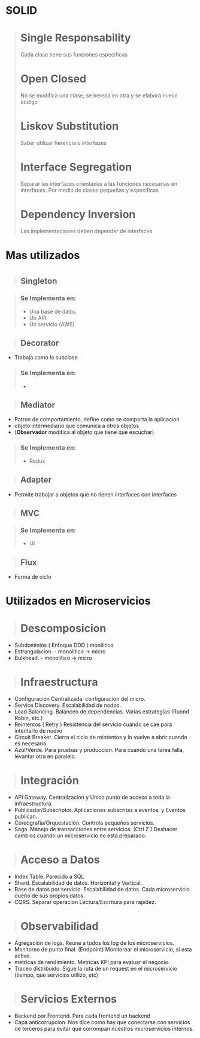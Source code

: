 #
# SOLID
#

> # Single Responsability
> Cada clase tiene sus funciones especificas
> # Open Closed
> No se modifica una clase, se hereda en otra y se elabora nuevo código
> # Liskov Substitution
> Saber utilizar herencia o interfazes
> # Interface Segregation
> Separar las interfaces orientadas a las funciones necesarias en interfaces. Por medio de clases pequeñas y especificas
> # Dependency Inversion
> Las implementaciones deben depender de interfaces

#
# Mas utilizados
#

> ## Singleton

> ### Se Implementa en:
> - Una base de datos
> - Un API
> - Un servicio (AWS)


> ## Decorator
- Trabaja como la subclase
> ### Se Implementa en:
> - 


> ## Mediator
- Patron de comportamiento, define como se comporta la aplicacion
- objeto intermediario que comunica a otros objetos 
- (**Observador** modifica al objeto que tiene que escuchar)

> ### Se Implementa en:
> - Redux


> ## Adapter
- Permite trabajar a objetos que no tienen interfaces con interfaces


> ## MVC

> ### Se Implementa en:
> - UI


> ## Flux
- Forma de ciclo

#
# Utilizados en Microservicios
#

> # Descomposicion
- Subdominios ( Enfoque DDD ) monilitico
- Estrangulacion. - monolitico -> micro
- Bulkhead. - monolitico -> micro

> # Infraestructura
- Configuración Centralizada. configuracion del micro.
- Service Discovery. Escalabilidad de nodos.
- Load Balancing. Balanceo de dependencias. Varias estrategias (Ruond Robin, etc.)
- Reintentos ( Retry ) Resistencia del servicio cuando se cae para intentarlo de nuevo
- Circuit Breaker. Cierra el ciclo de reintentos y lo vuelve a abrir cuando es necesario
- Azul/Verde. Para pruebas y produccion. Para cuando una tarea falla, levantar otra en paralelo.

> # Integración
- API Gateway. Centralizacion y Unico punto de acceso a toda la infraestructura.
- Publicador/Subscriptor. Aplicaciones subscritas a eventos, y Eventos publican.
- Coreografia/Orquestación. Controla pequeños servicios.
- Saga. Manejo de transacciones entre servicios. (Ctrl Z ) Deshacer cambios cuando un microservicio no esta preparado.

> # Acceso a Datos
- Index Table. Parecido a SQL
- Shard. Escalabilidad de datos. Horizontal y Vertical.
- Base de datos por servicio. Escalabilidad de datos. Cada microservicio dueño de sus propios datos.
- CQRS. Separar operacion Lectura/Escritura para rapidez.

> # Observabilidad
- Agregación de logs. Reune a todos los log de los microservicios.
- Monitoreo de punto final. (Endpoint) Monitorear el microservicio, si esta activo.
- metricas de rendimiento. Metricas KPI para evaluar el negocio.
- Traceo distribuido. Sigue la ruta de un request en el microservicio (tiempo, que servicios utilizo, etc)

> # Servicios Externos
- Backend por Frontend. Para cada frontend un backend
- Capa anticorrupcion. Nos dice como hay que conectarse con servicios de terceros para evitar que corrompan nuestros microservicios internos.



